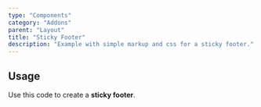 ```yaml
---
type: "Components"
category: "Addons"
parent: "Layout"
title: "Sticky Footer"
description: "Example with simple markup and css for a sticky footer."
---
```


## Usage

Use this code to create a **sticky footer**.

<demo>
  <div class="gatsby_demo_item toggle" data-iframe="iframe/components/addons/layout/stickyfooter">
  </div>
</demo>
